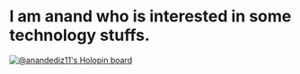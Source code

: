 # I am anand who is interested in some technology stuffs. 




[![@anandediz11's Holopin board](https://holopin.io/api/user/board?user=anandediz11)](https://holopin.io/@anandediz11)
